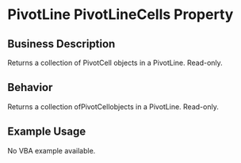 # PivotLine PivotLineCells Property

## Business Description
Returns a collection of PivotCell objects in a PivotLine. Read-only.

## Behavior
Returns a collection ofPivotCellobjects in a PivotLine. Read-only.

## Example Usage
No VBA example available.